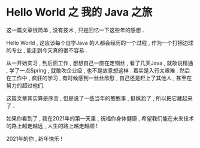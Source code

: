 # Hello World  之 我的 Java 之旅



这一篇文章很简单 , 没有技术 , 只是回忆一下这些年的感想 . 

Hello World , 这应该每个自学Java 的人都会经历的一个过程 ,  作为一个打擦边球的专业 , 能走到今天真的很不容易 .

从一开始实习 , 到后面工作 , 想想自己一直在走钢丝 , 看了几天Java , 就敢说精通 , 学了一点Spring , 就敢吹企业级 , 也不是故意想这样 . 着实是入行太艰难 . 然后在工作中 , 疯狂的学习 , 有时候感到一丝丝欣慰 , 自己还是赶上了其他人 , 甚至在努力的超过他们.

这篇文章其实算是序言 , 但是说了一些当年的憨憨事 , 挺尴尬了 , 所以把它藏起来了 . 

如果你看到了 , 我在2021年的第一天里 , 祝福你身体健康 , 希望我们能在未来技术的路上越走越远  , 人生的路上越走越顺 !

2021年的你 , 新年快乐 ! 





